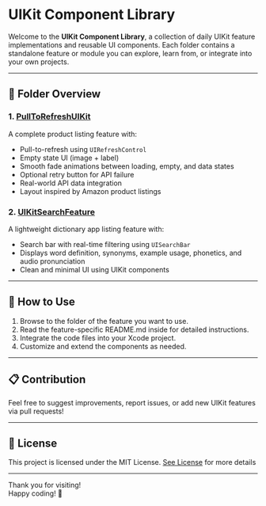 # UIKit Component Library

Welcome to the **UIKit Component Library**, a collection of daily UIKit feature implementations and reusable UI components. Each folder contains a standalone feature or module you can explore, learn from, or integrate into your own projects.

---

## 📂 Folder Overview

### 1. [PullToRefreshUIKit](https://github.com/Sampada0808/UIKit-Modular-Components/tree/main/PullToRefreshUIKit)  
A complete product listing feature with:  
- Pull-to-refresh using `UIRefreshControl`  
- Empty state UI (image + label)  
- Smooth fade animations between loading, empty, and data states  
- Optional retry button for API failure  
- Real-world API data integration  
- Layout inspired by Amazon product listings

### 2. [UIKitSearchFeature](https://github.com/Sampada0808/UIKit-Modular-Components/tree/main/UIKitSearchFeature)  
A lightweight  dictionary app  listing feature with: 
- Search bar with real-time filtering using `UISearchBar`  
- Displays word definition, synonyms, example usage, phonetics, and audio pronunciation
- Clean and minimal UI using UIKit components

---

## 🚀 How to Use

1. Browse to the folder of the feature you want to use.
2. Read the feature-specific README.md inside for detailed instructions.
3. Integrate the code files into your Xcode project.
4. Customize and extend the components as needed.

---

## 📋 Contribution

Feel free to suggest improvements, report issues, or add new UIKit features via pull requests!

---

## 📄 License
This project is licensed under the MIT License. [See License](https://github.com/Sampada0808/UIKit-Modular-Components/blob/main/LICENSE.md) for more details


---

Thank you for visiting!  
Happy coding! 🚀
